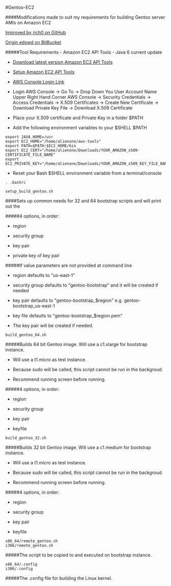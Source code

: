 #Gentoo-EC2

####Modifications made to suit my requirements for building Gentoo server AMIs on Amazon EC2

[Improved by rich0 on GitHub](http://github.com/rich0)
 
[Origin edowd on BitBucket](https://bitbucket.org/edowd)

#####Tool Requirements - Amazon EC2 API Tools - Java 6 current update 

* [Download latest version Amazon EC2 API Tools](http://docs.amazonwebservices.com/AWSEC2/latest/UserGuide/SettingUp_CommandLine.html)

* [Setup Amazon EC2 API Tools](http://docs.amazonwebservices.com/AWSEC2/latest/UserGuide/SettingUp_CommandLine.html)

* [AWS Console Login Link](http://aws.amazon.com/console/)

* Login AWS Console -> Go To -> Drop Down You User Account Name Upper Right Hand Corner AWS Console -> Security Credentials -> \
Access Credentials -> X.509 Certificates -> Create New Certificate -> Download Private Key File -> Download X.509 Certificate 

* Place your X.509 certificate and Private Key in a folder $PATH 

* Add the following environment variables to your $SHELL $PATH
```
export JAVA_HOME=/usr
export EC2_HOME="/home/alienone/aws-tools"
export PATH=$PATH:$EC2_HOME/bin
export EC2_CERT="/home/alienone/Downloads/YOUR_AMAZON_x509-CERTIFICATE_FILE_NAME"
export EC2_PRIVATE_KEY="/home/alienone/Downloads/YOUR_AMAZON_x509_KEY_FILE_NAME"
```
* Reset your Bash $SHELL environment variable from a terminal/console 
```
. .bashrc
```

```
setup_build_gentoo.sh
```

####Sets up common needs for 32 and 64 bootstrap scripts and will print out the 

#####4 options, in order:

* region

* security group

* key pair

* private key of key pair

#####If value parameters are not provided at command line

* region defaults to "us-east-1"

* security group defaults to "gentoo-bootstrap" and it will be created if needed

* key pair defaults to "gentoo-bootstrap_$region" e.g. gentoo-bootstrap_us-east-1

* key file defaults to "gentoo-bootstrap_$region.pem"

* The key pair will be created if needed.


```
build_gentoo_64.sh
```

#####Builds 64 bit Gentoo image. Will use a c1.xlarge for bootstrap instance.

* Will use a t1.micro as test instance.

* Because sudo will be called, this script cannot be run in the backgroud.

* Recommend running screen before running.

#####4 options, in order:

* region 

* security group

* key pair

* keyfile


```
build_gentoo_32.sh
```

#####Builds 32 bit Gentoo image. Will use a c1.medium for bootstrap instance.

* Will use a t1.micro as test instance.

* Because sudo will be called, this script cannot be run in the backgroud.

* Recommend running screen before running.

#####4 options, in order:

* region 

* security group

* key pair

* keyfile


```
x86_64/remote_gentoo.sh
i386/remote_gentoo.sh
```
#####The script to be copied to and executed on bootstrap instance.

```
x86_64/.config
i386/.config
```
#####The .config file for building the Linux kernel.


